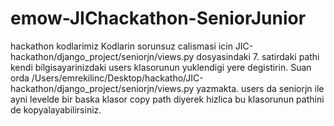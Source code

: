 # emow-JIChackathon-SeniorJunior
hackathon kodlarimiz
Kodlarin sorunsuz calismasi icin JIC-hackathon/django_project/seniorjn/views.py dosyasindaki 7. satirdaki pathi kendi bilgisayarinizdaki 
users klasorunun yuklendigi yere degistirin. Suan orda /Users/emrekilinc/Desktop/hackatho/JIC-hackathon/django_project/seniorjn/views.py yazmakta. users da seniorjn 
ile ayni levelde bir baska klasor copy path diyerek hizlica bu klasorunun pathini de kopyalayabilirsiniz.

